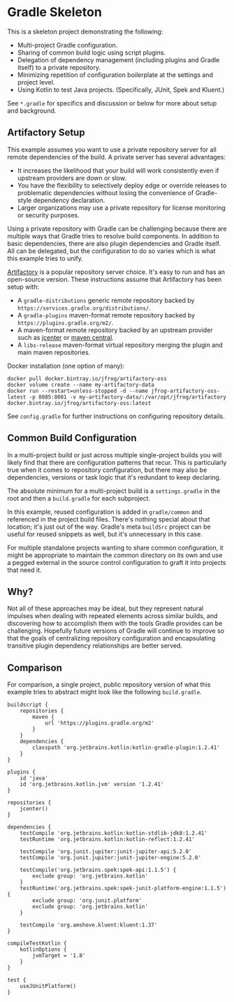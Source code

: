 # Gradle Skeleton

This is a skeleton project demonstrating the following:
- Multi-project Gradle configuration.
- Sharing of common build logic using script plugins.
- Delegation of dependency management (including plugins and Gradle itself) to a private repository.
- Minimizing repetition of configuration boilerplate at the settings and project level.
- Using Kotlin to test Java projects.  (Specifically, JUnit, Spek and Kluent.)

See `*.gradle` for specifics and discussion or below for more about setup and background.

## Artifactory Setup

This example assumes you want to use a private repository server for all remote dependencies of the build.  A private server has several advantages:
- It increases the likelihood that your build will work consistently even if upstream providers are down or slow.
- You have the flexibility to selectively deploy edge or override releases to problematic dependencies without losing the convenience of Gradle-style dependency declaration.
- Larger organizations may use a private repository for license monitoring or security purposes.

Using a private repository with Gradle can be challenging because there are multiple ways that Gradle tries to resolve build components.  In addition to basic dependencies, there are also plugin dependencies and Gradle itself.  All can be delegated, but the configuration to do so varies which is what this example tries to unify.

[Artifactory](https://jfrog.com/open-source/) is a popular repository server choice.  It's easy to run and has an open-source version.  These instructions assume that Artifactory has been setup with:
- A `gradle-distributions` generic remote repository backed by `https://services.gradle.org/distributions/`.
- A `gradle-plugins` maven-format remote repository backed by `https://plugins.gradle.org/m2/`.
- A maven-format remote repository backed by an upstream provider such as [jcenter](https://jcenter.bintray.com) or [maven central](http://repo1.maven.org/maven2/).
- A `libs-release` maven-format virtual repository merging the plugin and main maven repositories.

Docker installation (one option of many):
```
docker pull docker.bintray.io/jfrog/artifactory-oss
docker volume create --name my-artifactory-data
docker run --restart=unless-stopped -d --name jfrog-artifactory-oss-latest -p 8085:8081 -v my-artifactory-data/:/var/opt/jfrog/artifactory docker.bintray.io/jfrog/artifactory-oss:latest
```
See `config.gradle` for further instructions on configuring repository details.

## Common Build Configuration

In a multi-project build or just across multiple single-project builds you will likely find that there are configuration patterns that recur.  This is particularly true when it comes to repository configuration, but there may also be dependencies, versions or task logic that it's redundant to keep declaring.

The absolute minimum for a multi-project build is a `settings.gradle` in the root and then a `build.gradle` for each subproject.

In this example, reused configuration is added in `gradle/common` and referenced in the project build files.  There's nothing special about that location; it's just out of the way.  Gradle's meta `buildSrc` project can be useful for reused snippets as well, but it's unnecessary in this case.

For multiple standalone projects wanting to share common configuration, it might be appropriate to maintain the common directory on its own and use a pegged external in the source control configuration to graft it into projects that need it.   

## Why?

Not all of these approaches may be ideal, but they represent natural impulses when dealing with repeated elements across similar builds, and discovering how to accomplish them with the tools Gradle provides can be challenging.  Hopefully future versions of Gradle will continue to improve so that the goals of centralizing repository configuration and encapsulating transitive plugin dependency relationships are better served.

## Comparison
For comparison, a single project, public repository version of what this example tries to abstract might look like the following `build.gradle`.
```
buildscript {
	repositories {
		maven {
			url 'https://plugins.gradle.org/m2'
		}
	}
	dependencies {
		classpath 'org.jetbrains.kotlin:kotlin-gradle-plugin:1.2.41'
	}
}

plugins {
	id 'java'
	id 'org.jetbrains.kotlin.jvm' version '1.2.41'
}

repositories {
	jcenter()
}

dependencies {
	testCompile 'org.jetbrains.kotlin:kotlin-stdlib-jdk8:1.2.41'
	testRuntime 'org.jetbrains.kotlin:kotlin-reflect:1.2.41'

	testCompile 'org.junit.jupiter:junit-jupiter-api:5.2.0'
	testCompile 'org.junit.jupiter:junit-jupiter-engine:5.2.0'

	testCompile('org.jetbrains.spek:spek-api:1.1.5') {
		exclude group: 'org.jetbrains.kotlin'
	}
	testRuntime('org.jetbrains.spek:spek-junit-platform-engine:1.1.5') {
		exclude group: 'org.junit.platform'
		exclude group: 'org.jetbrains.kotlin'
	}

	testCompile 'org.amshove.kluent:kluent:1.37'
}

compileTestKotlin {
	kotlinOptions {
		jvmTarget = '1.8'
	}
}

test {
	useJUnitPlatform()
}
```
